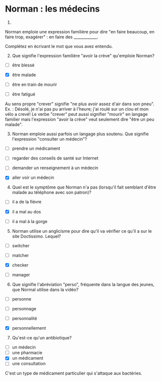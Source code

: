 # Norman : les médecins

1. 
Norman emploie une expression familière pour dire "en faire beaucoup, en faire trop, exagérer" : en faire des ____________.

Complétez en écrivant le mot que vous avez entendu.





2. Que signifie l'expression familière "avoir la crève" qu'emploie Norman?


- [ ] être blessé

- [x] être malade

- [ ] être en train de mourir

- [ ] être fatigué


Au sens propre "crever" signifie "ne plus avoir assez d'air dans son pneu". Ex. : Désolé, je n'ai pas pu arriver à l'heure; j'ai roulé sur un clou et mon vélo a crevé!
Le verbe "crever" peut aussi signifier "mourir" en langage familier mais l'expression "avoir la crève" veut seulement dire "être un peu malade".





3. Norman emploie aussi parfois un langage plus soutenu. Que signifie l'expression "consulter un médecin"?



- [ ] prendre un médicament
- [ ] regarder des conseils de santé sur Internet

- [ ] demander un renseignement à un médecin

- [x] aller voir un médecin



4. Quel est le symptôme que Norman n'a pas (lorsqu'il fait semblant d'être malade au téléphone avec son patron)?

- [ ] il a de la fièvre
- [x] il a mal au dos
- [ ] il a mal à la gorge


5. Norman utilise un anglicisme pour dire qu'il va vérifier ce qu'il a sur le site Doctissimo. Lequel?

- [ ] switcher
- [ ] matcher
- [x] checker
- [ ] manager


6. Que signifie l'abréviation "perso", fréquente dans la langue des jeunes, que Normal utilise dans la vidéo?

- [ ] personne
- [ ] personnage
- [ ] personnalité
- [x] personnellement 



7. Qu'est-ce qu'un antibiotique?

- [ ] un médecin
- [ ] une pharmacie
- [x] un médicament
- [ ] une consultation

C'est un type de médicament particulier qui s'attaque aux bactéries. 
